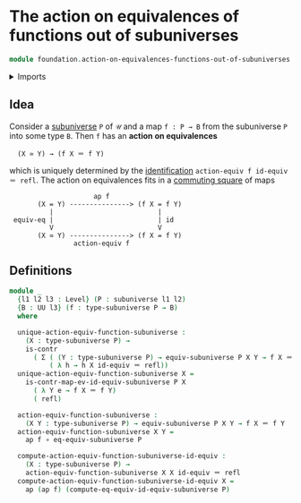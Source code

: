 # The action on equivalences of functions out of subuniverses

```agda
module foundation.action-on-equivalences-functions-out-of-subuniverses where
```

<details><summary>Imports</summary>

```agda
open import foundation.action-on-identifications-functions
open import foundation.contractible-types
open import foundation.dependent-pair-types
open import foundation.equivalence-induction
open import foundation.equivalences
open import foundation.function-types
open import foundation.identity-types
open import foundation.subuniverses
open import foundation.universe-levels
```

</details>

## Idea

Consider a [subuniverse](foundation.subuniverses.md) `P` of `𝒰` and a map
`f : P → B` from the subuniverse `P` into some type `B`. Then `f` has an
**action on equivalences**

```text
  (X ≃ Y) → (f X ＝ f Y)
```

which is uniquely determined by the
[identification](foundation-core.identity-types.md)
`action-equiv f id-equiv ＝ refl`. The action on equivalences fits in a
[commuting square](foundation.commuting-squares-of-maps.md) of maps

```text
                     ap f
       (X = Y) ---------------> (f X = f Y)
          |                          |
 equiv-eq |                          | id
          V                          V
       (X ≃ Y) ---------------> (f X = f Y)
                action-equiv f
```

## Definitions

```agda
module _
  {l1 l2 l3 : Level} (P : subuniverse l1 l2)
  {B : UU l3} (f : type-subuniverse P → B)
  where

  unique-action-equiv-function-subuniverse :
    (X : type-subuniverse P) →
    is-contr
      ( Σ ( (Y : type-subuniverse P) → equiv-subuniverse P X Y → f X ＝ f Y)
          ( λ h → h X id-equiv ＝ refl))
  unique-action-equiv-function-subuniverse X =
    is-contr-map-ev-id-equiv-subuniverse P X
      ( λ Y e → f X ＝ f Y)
      ( refl)

  action-equiv-function-subuniverse :
    (X Y : type-subuniverse P) → equiv-subuniverse P X Y → f X ＝ f Y
  action-equiv-function-subuniverse X Y =
    ap f ∘ eq-equiv-subuniverse P

  compute-action-equiv-function-subuniverse-id-equiv :
    (X : type-subuniverse P) →
    action-equiv-function-subuniverse X X id-equiv ＝ refl
  compute-action-equiv-function-subuniverse-id-equiv X =
    ap (ap f) (compute-eq-equiv-id-equiv-subuniverse P)
```
